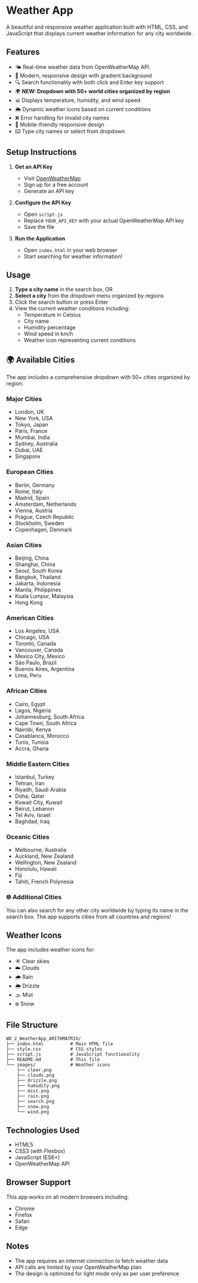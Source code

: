# Weather App

A beautiful and responsive weather application built with HTML, CSS, and JavaScript that displays current weather information for any city worldwide.

## Features

- 🌤️ Real-time weather data from OpenWeatherMap API
- 🎨 Modern, responsive design with gradient background
- 🔍 Search functionality with both click and Enter key support
- 🌍 **NEW: Dropdown with 50+ world cities organized by region**
- 📊 Displays temperature, humidity, and wind speed
- 🌦️ Dynamic weather icons based on current conditions
- ❌ Error handling for invalid city names
- 📱 Mobile-friendly responsive design
- ⌨️ Type city names or select from dropdown

## Setup Instructions

1. **Get an API Key**
   - Visit [OpenWeatherMap](https://openweathermap.org/api)
   - Sign up for a free account
   - Generate an API key

2. **Configure the API Key**
   - Open `script.js`
   - Replace `YOUR_API_KEY` with your actual OpenWeatherMap API key
   - Save the file

3. **Run the Application**
   - Open `index.html` in your web browser
   - Start searching for weather information!

## Usage

1. **Type a city name** in the search box, OR
2. **Select a city** from the dropdown menu organized by regions
3. Click the search button or press Enter
4. View the current weather conditions including:
   - Temperature in Celsius
   - City name
   - Humidity percentage
   - Wind speed in km/h
   - Weather icon representing current conditions

## 🌍 Available Cities

The app includes a comprehensive dropdown with 50+ cities organized by region:

### Major Cities
- London, UK
- New York, USA
- Tokyo, Japan
- Paris, France
- Mumbai, India
- Sydney, Australia
- Dubai, UAE
- Singapore

### European Cities
- Berlin, Germany
- Rome, Italy
- Madrid, Spain
- Amsterdam, Netherlands
- Vienna, Austria
- Prague, Czech Republic
- Stockholm, Sweden
- Copenhagen, Denmark

### Asian Cities
- Beijing, China
- Shanghai, China
- Seoul, South Korea
- Bangkok, Thailand
- Jakarta, Indonesia
- Manila, Philippines
- Kuala Lumpur, Malaysia
- Hong Kong

### American Cities
- Los Angeles, USA
- Chicago, USA
- Toronto, Canada
- Vancouver, Canada
- Mexico City, Mexico
- São Paulo, Brazil
- Buenos Aires, Argentina
- Lima, Peru

### African Cities
- Cairo, Egypt
- Lagos, Nigeria
- Johannesburg, South Africa
- Cape Town, South Africa
- Nairobi, Kenya
- Casablanca, Morocco
- Tunis, Tunisia
- Accra, Ghana

### Middle Eastern Cities
- Istanbul, Turkey
- Tehran, Iran
- Riyadh, Saudi Arabia
- Doha, Qatar
- Kuwait City, Kuwait
- Beirut, Lebanon
- Tel Aviv, Israel
- Baghdad, Iraq

### Oceanic Cities
- Melbourne, Australia
- Auckland, New Zealand
- Wellington, New Zealand
- Honolulu, Hawaii
- Fiji
- Tahiti, French Polynesia

### 🌐 Additional Cities
You can also search for any other city worldwide by typing its name in the search box. The app supports cities from all countries and regions!

## Weather Icons

The app includes weather icons for:
- ☀️ Clear skies
- ☁️ Clouds
- 🌧️ Rain
- 🌦️ Drizzle
- 🌫️ Mist
- ❄️ Snow

## File Structure

```
WD_2_WeatherApp_ARITHMATRIX/
├── index.html          # Main HTML file
├── style.css           # CSS styles
├── script.js           # JavaScript functionality
├── README.md           # This file
└── images/             # Weather icons
    ├── clear.png
    ├── clouds.png
    ├── drizzle.png
    ├── humidity.png
    ├── mist.png
    ├── rain.png
    ├── search.png
    ├── snow.png
    └── wind.png
```

## Technologies Used

- HTML5
- CSS3 (with Flexbox)
- JavaScript (ES6+)
- OpenWeatherMap API

## Browser Support

This app works on all modern browsers including:
- Chrome
- Firefox
- Safari
- Edge

## Notes

- The app requires an internet connection to fetch weather data
- API calls are limited by your OpenWeatherMap plan
- The design is optimized for light mode only as per user preference
